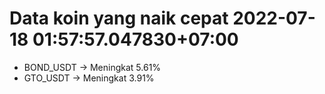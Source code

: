 # Data koin yang naik cepat 2022-07-18 01:57:57.047830+07:00

* BOND_USDT -> Meningkat 5.61%
* GTO_USDT -> Meningkat 3.91%
